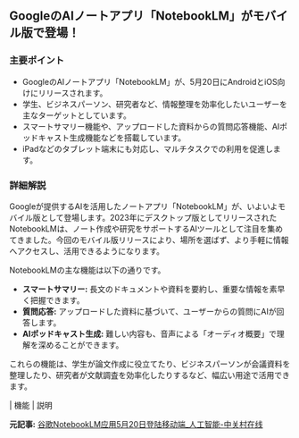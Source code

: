 ## GoogleのAIノートアプリ「NotebookLM」がモバイル版で登場！

### 主要ポイント

* GoogleのAIノートアプリ「NotebookLM」が、5月20日にAndroidとiOS向けにリリースされます。
* 学生、ビジネスパーソン、研究者など、情報整理を効率化したいユーザーを主なターゲットとしています。
* スマートサマリー機能や、アップロードした資料からの質問応答機能、AIポッドキャスト生成機能などを搭載しています。
* iPadなどのタブレット端末にも対応し、マルチタスクでの利用を促進します。

### 詳細解説

Googleが提供するAIを活用したノートアプリ「NotebookLM」が、いよいよモバイル版として登場します。2023年にデスクトップ版としてリリースされたNotebookLMは、ノート作成や研究をサポートするAIツールとして注目を集めてきました。今回のモバイル版リリースにより、場所を選ばず、より手軽に情報へアクセスし、活用できるようになります。

NotebookLMの主な機能は以下の通りです。

* **スマートサマリー:** 長文のドキュメントや資料を要約し、重要な情報を素早く把握できます。
* **質問応答:** アップロードした資料に基づいて、ユーザーからの質問にAIが回答します。
* **AIポッドキャスト生成:** 難しい内容も、音声による「オーディオ概要」で理解を深めることができます。

これらの機能は、学生が論文作成に役立てたり、ビジネスパーソンが会議資料を整理したり、研究者が文献調査を効率化したりするなど、幅広い用途で活用できます。

| 機能 | 説明 

**元記事:** [谷歌NotebookLM应用5月20日登陆移动端_人工智能-中关村在线](https://ai.zol.com.cn/979/9796322.html)